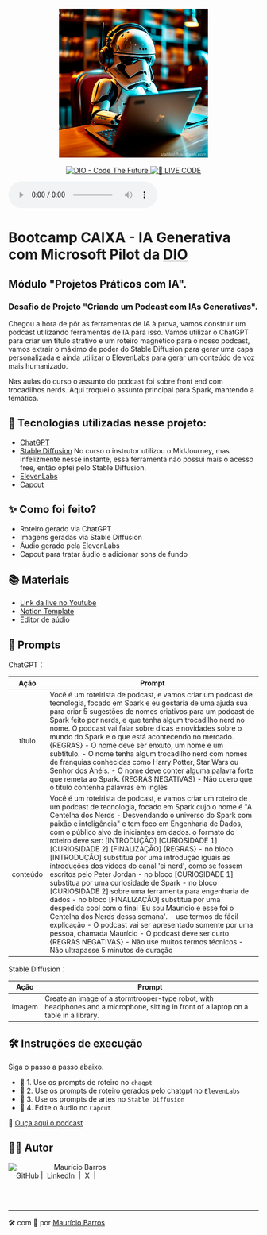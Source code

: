 <p align="center">
<img 
    src="./assets/Capa-1.png"
    width="300"
/>
</p>

<p align="center">
<a href="https://dio.me/">
    <img 
        src="https://img.shields.io/badge/DIO-Code_The_Future-28DA77?logo=youtube" 
        alt="DIO - Code The Future">
</a>
<a href="https://dio.me/">
<img 
    src="https://img.shields.io/badge/🔴_LIVE_CODE-FF5E72" 
    alt="🔴 LIVE CODE">
</a>
</p>
<audio controls>
<source src="output/podcast-editado.mp3" type="audio/mpeg">
</audio>


# Bootcamp CAIXA - IA Generativa com Microsoft Pilot da [DIO](https://dio.me)

## Módulo "Projetos Práticos com IA".

### Desafio de Projeto "Criando um Podcast com IAs Generativas".

Chegou a hora de pôr as ferramentas de IA à prova, vamos construir um podcast utilizando ferramentas de IA para isso. 
Vamos utilizar o ChatGPT para criar um título atrativo e um roteiro magnético para o nosso podcast, vamos extrair o máximo de poder do Stable Diffusion para gerar uma capa personalizada e ainda utilizar o ElevenLabs para gerar um conteúdo de voz mais humanizado.

Nas aulas do curso o assunto do podcast foi sobre front end com trocadilhos nerds. Aqui troquei o assunto principal para Spark, mantendo a temática.

## :abacus: Tecnologias utilizadas nesse projeto:

- [ChatGPT](https://chat.openai.com/)
- [Stable Diffusion](https://stablediffusionweb.com/) No curso o instrutor utilizou o MidJourney, mas infelizmente nesse instante, essa ferramenta não possui mais o acesso free, então optei pelo Stable Diffusion.
- [ElevenLabs](https://beta.elevenlabs.io/)
- [Capcut](https://www.capcut.com/pt-br/)

## ✨ Como foi feito?

- Roteiro gerado via ChatGPT
- Imagens geradas via Stable Diffusion
- Áudio gerado pela ElevenLabs
- Capcut para tratar áudio e adicionar sons de fundo

## 📚 Materiais

- [Link da live no Youtube](https://www.youtube.com/@diomakethechange)
- [Notion Template](https://helpful-jump-17b.notion.site/PAS-Podcast-AI-Studio-210489e15d7a4a73b743bb159e45d06f?pvs=4)
- [Editor de aúdio](https://www.capcut.com/editor?from_page=landing_page&__action_from=picture_V%C3%ADdeos%20profissionais%20em%20minutos,%20n%C3%A3o%20em%20horas.)

## 🧠 Prompts

ChatGPT：

|   Ação   | Prompt                                                                                                                                                                                                                                                                         |
| :------: | ------------------------------------------------------------------------------------------------------------------------------------------------------------------------------------------------------------------------------------------------------------------------------ |
|  título  | Você é um roteirista de podcast, e vamos criar um podcast de tecnologia, focado em Spark e eu gostaria de uma ajuda sua para criar 5 sugestões de nomes criativos para um podcast de Spark feito por nerds, e que tenha algum trocadilho nerd no nome. O podcast vai falar sobre dicas e novidades sobre o mundo do Spark e o que está acontecendo no mercado. {REGRAS} - O nome deve ser enxuto, um nome e um subtítulo. - O nome tenha algum trocadilho nerd com nomes de franquias conhecidas como Harry Potter, Star Wars ou Senhor dos Anéis. - O nome deve conter alguma palavra forte que remeta ao Spark. {REGRAS NEGATIVAS} - Não quero que o título contenha palavras em inglês                                                        
| conteúdo | Você é um roteirista de podcast, e vamos criar um roteiro de um podcast de tecnologia, focado em Spark cujo o nome é "A Centelha dos Nerds - Desvendando o universo do Spark com paixão e inteligência" e tem foco em Engenharia de Dados, com o público alvo de iniciantes em dados. o formato do roteiro deve ser: [INTRODUÇÃO] [CURIOSIDADE 1] [CURIOSIDADE 2] [FINALIZAÇÃO] {REGRAS} - no bloco [INTRODUÇÃO] substitua por uma introdução iguais as introduções dos vídeos do canal 'ei nerd', como se fossem escritos pelo Peter Jordan - no bloco [CURIOSIDADE 1] substitua por uma curiosidade de Spark - no bloco [CURIOSIDADE 2] sobre uma ferramenta para engenharia de dados - no bloco [FINALIZAÇÃO] substitua por uma despedida cool com o final 'Eu sou Maurício e esse foi o Centelha dos Nerds dessa semana'. - use termos de fácil explicação - O podcast vai ser apresentado somente por uma pessoa, chamada Maurício - O podcast deve ser curto {REGRAS NEGATIVAS} - Não use muitos termos técnicos - Não ultrapasse 5 minutos de duração |


Stable Diffusion：

|  Ação  | Prompt                                                                                 |
| :----: | -------------------------------------------------------------------------------------- |
| imagem | Create an image of a stormtrooper-type robot, with headphones and a microphone, sitting in front of a laptop on a table in a library. |

## 🛠️ Instruções de execução

Siga o passo a passo abaixo.

- 🤖 1. Use os prompts de roteiro no `chagpt`
- 🤖 2. Use os prompts de roteiro gerados pelo chatgpt no  `ElevenLabs`
- 🤖 3. Use os prompts de artes no `Stable Diffusion`
- 🤖 4. Edite o áudio no `Capcut` 


:loudspeaker: [Ouça aqui o podcast](/output/podcast-editado.mp3)

## 👨‍💻 Autor

<p>
    <img 
      align=left 
      margin=10 
      width=80 
      src="https://avatars.githubusercontent.com/u/58704060?s=400&u=c58b05997dcd842e95dd0f5c45ab04c2054df583&v=4"
    />
    <p>&nbsp&nbsp&nbspMaurício Barros<br>
    &nbsp&nbsp&nbsp
    <a href="https://github.com/opusvix">
    GitHub</a>&nbsp;|&nbsp;
    <a href="https://www.linkedin.com/in/mauriciodasilvabarros/">LinkedIn</a>
    &nbsp;|&nbsp;
    <a href="https://x.com/opusvix">
    X</a>
&nbsp;|&nbsp;</p>
</p>
<br/><br/>
<p>

---

:hammer_and_wrench: com :sparkling_heart: por [Maurício Barros](https://github.com/opusvix)
